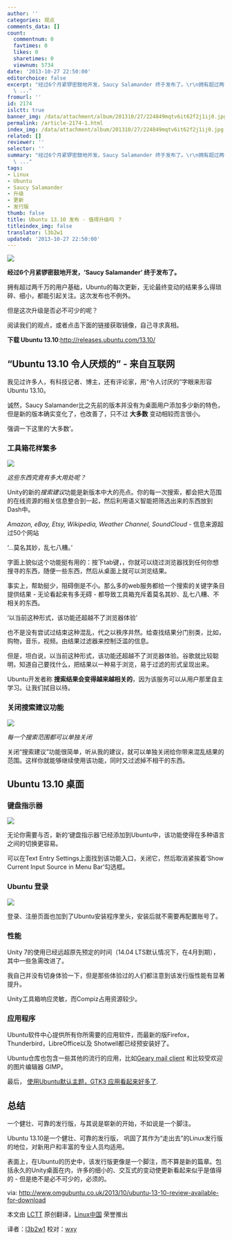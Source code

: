 ```yaml
---
author: ''
categories: 观点
comments_data: []
count:
  commentnum: 0
  favtimes: 0
  likes: 0
  sharetimes: 0
  viewnum: 5734
date: '2013-10-27 22:50:00'
editorchoice: false
excerpt: "经过6个月紧锣密鼓地开发，Saucy Salamander 终于发布了。\r\n拥有超过两千万的用户基础，Ubuntu的每次更新，无论最终变动的结果多么得琐碎、细小，都能引起关注。这次发布也不例外。\r\n但是这次升级是否必不可少的呢？\r\n
  \ ..."
fromurl: ''
id: 2174
islctt: true
banner_img: /data/attachment/album/201310/27/224849mqtv6it62f2j1ij0.jpg
permalink: /article-2174-1.html
index_img: /data/attachment/album/201310/27/224849mqtv6it62f2j1ij0.jpg.thumb.jpg
related: []
reviewer: ''
selector: ''
summary: "经过6个月紧锣密鼓地开发，Saucy Salamander 终于发布了。\r\n拥有超过两千万的用户基础，Ubuntu的每次更新，无论最终变动的结果多么得琐碎、细小，都能引起关注。这次发布也不例外。\r\n但是这次升级是否必不可少的呢？\r\n
  \ ..."
tags:
- Linux
- Ubuntu
- Saucy Salamander
- 升级
- 更新
- 发行版
thumb: false
title: Ubuntu 13.10 发布 - 值得升级吗 ？
titleindex_img: false
translator: l3b2w1
updated: '2013-10-27 22:50:00'
---
```


 ![](/data/attachment/album/201310/27/224849mqtv6it62f2j1ij0.jpg)


**经过6个月紧锣密鼓地开发，‘Saucy Salamander’ 终于发布了。**


拥有超过两千万的用户基础，Ubuntu的每次更新，无论最终变动的结果多么得琐碎、细小，都能引起关注。这次发布也不例外。


但是这次升级是否必不可少的呢？


阅读我们的观点，或者点击下面的链接获取镜像，自己寻求真相。


**下载 Ubuntu 13.10**:<http://releases.ubuntu.com/13.10/>


**“Ubuntu 13.10 令人厌烦的” - 来自互联网**
--------------------------------


我见过许多人，有科技记者、博主，还有评论家，用“令人讨厌的”字眼来形容Ubuntu 13.10。


诚然，Saucy Salamander比之先前的版本并没有为桌面用户添加多少新的特色，但是新的版本确实变化了，也改善了，只不过 **大多数** 变动相较而言很小。


强调一下这里的‘大多数’。


### **工具箱花样繁多**


![](/data/attachment/album/201310/27/224851i0shrz67w1embwwi.jpg)


*这些东西究竟有多大用处呢？*


Unity的新的*搜索建议*功能是新版本中大的亮点。你的每一次搜索，都会把大范围的在线资源的相关信息整合到一起，然后利用语义智能把筛选出来的东西放到Dash中。


*Amazon, eBay, Etsy, Wikipedia, Weather Channel, SoundCloud* - 信息来源超过50个网站


‘…莫名其妙，乱七八糟。’


字面上貌似这个功能挺有用的：按下tab键，，你就可以绕过浏览器找到任何你想搜寻的东西，随便一些东西，然后从桌面上就可以浏览结果。


事实上，帮助挺少，阻碍倒是不小。那么多的web服务都给一个搜索的关键字条目提供结果 - 无论看起来有多无碍 - 都导致工具箱充斥着莫名其妙、乱七八糟、不相关的东西。


‘以当前这种形式，该功能还超越不了浏览器体验’


也不是没有尝试过结束这种混乱，代之以秩序井然。给查找结果分门别类，比如，购物，音乐，视频。由结果过滤器来控制泛滥的信息。


但是，坦白说，以当前这种形式，该功能还超越不了浏览器体验。谷歌就比较聪明，知道自己要找什么，把结果以一种易于浏览，易于过滤的形式呈现出来。


Ubuntu开发者称 **搜索结果会变得越来越相关的**，因为该服务可以从用户那里自主学习。让我们拭目以待。


### **关闭搜索建议功能**


![](/data/attachment/album/201310/27/2248538q9eq99ojqcw8ue4.jpg)


*每一个搜索范围都可以单独关闭*


关闭“搜索建议”功能很简单，听从我的建议，就可以单独关闭给你带来混乱结果的范围。这样你就能够继续使用该功能，同时又过滤掉不相干的东西。


**Ubuntu 13.10 桌面**
-------------------


### **键盘指示器**


![](/data/attachment/album/201310/27/224855o0tvbwmq33a3nzh7.jpg)


无论你需要与否，新的‘键盘指示器’已经添加到Ubuntu中，该功能使得在多种语言之间的切换更容易。


可以在Text Entry Settings上面找到该功能入口，关闭它，然后取消紧挨着‘Show Current Input Source in Menu Bar’勾选框。


### **Ubuntu 登录**


![](/data/attachment/album/201310/27/224857zgz8nbuzl5bsodyb.png)


登录、注册页面也加到了Ubuntu安装程序里头，安装后就不需要再配置账号了。


### **性能**


Unity 7的使用已经远超原先预定的时间（14.04 LTS默认情况下，在4月到期），其中一些急需改进了。


我自己并没有切身体验一下，但是那些体验过的人们都注意到该发行版性能有显著提升。


Unity工具箱响应灵敏，而Compiz占用资源较少。


### **应用程序**


Ubuntu软件中心提供所有你所需要的应用软件，而最新的版Firefox，Thunderbird，LibreOffice以及 Shotwell都已经预安装好了。


Ubuntu仓库也包含一些其他的流行的应用，比如[Geary mail client](http://www.omgubuntu.co.uk/2013/10/geary-0-4-released-with-new-look-new-features) 和比较受欢迎的图片编辑器 GIMP。


最后， [使用Ubuntu默认主题，GTK3 应用看起来好多了](http://www.omgubuntu.co.uk/2013/08/ubuntu-themes-fix-coming-to-saucy).


**总结**
------


一个健壮、可靠的发行版，与其说是崭新的开始，不如说是一个脚注。


Ubuntu 13.10是一个健壮、可靠的发行版， 巩固了其作为“走出去”的Linux发行版的地位，对新用户和丰富的专业人员均适用。


表面上，在Ubuntu的历史中，该发行版更像是一个脚注，而不算是新的篇章。包括永久的Unity桌面在内，许多的细小的、交互式的变动使更新看起来似乎是值得的 - 但是绝不是必不可少的，必须的。


 


via: <http://www.omgubuntu.co.uk/2013/10/ubuntu-13-10-review-available-for-download>


本文由 [LCTT](https://github.com/LCTT/TranslateProject) 原创翻译，[Linux中国](http://linux.cn/) 荣誉推出


译者：[l3b2w1](https://github.com/l3b2w1) 校对：[wxy](https://github.com/wxy)